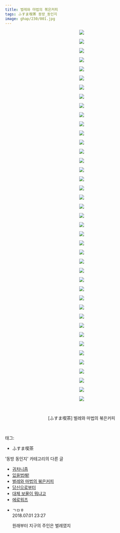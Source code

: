 ```yaml
---
title: 벌레와 마법의 볶은커피
tags: ふすま喫茶 동방_동인지
image: ghap/230/001.jpg
---
```

<div class="article">
<p style="text-align: center; clear: none; float: none;"><img src="{{ site.nasurl }}/ghap/230/001.jpg"/></p>
<p style="text-align: center; clear: none; float: none;"><img src="{{ site.nasurl }}/ghap/230/002.jpg"/></p>
<p style="text-align: center; clear: none; float: none;"><img src="{{ site.nasurl }}/ghap/230/003.jpg"/></p>
<p style="text-align: center; clear: none; float: none;"><img src="{{ site.nasurl }}/ghap/230/004.jpg"/></p>
<p style="text-align: center; clear: none; float: none;"><img src="{{ site.nasurl }}/ghap/230/005.jpg"/></p>
<p style="text-align: center; clear: none; float: none;"><img src="{{ site.nasurl }}/ghap/230/006.jpg"/></p>
<p style="text-align: center; clear: none; float: none;"><img src="{{ site.nasurl }}/ghap/230/007.jpg"/></p>
<p style="text-align: center; clear: none; float: none;"><img src="{{ site.nasurl }}/ghap/230/008.jpg"/></p>
<p style="text-align: center; clear: none; float: none;"><img src="{{ site.nasurl }}/ghap/230/009.jpg"/></p>
<p style="text-align: center; clear: none; float: none;"><img src="{{ site.nasurl }}/ghap/230/010.jpg"/></p>
<p style="text-align: center; clear: none; float: none;"><img src="{{ site.nasurl }}/ghap/230/011.jpg"/></p>
<p style="text-align: center; clear: none; float: none;"><img src="{{ site.nasurl }}/ghap/230/012.jpg"/></p>
<p style="text-align: center; clear: none; float: none;"><img src="{{ site.nasurl }}/ghap/230/013.jpg"/></p>
<p style="text-align: center; clear: none; float: none;"><img src="{{ site.nasurl }}/ghap/230/014.jpg"/></p>
<p style="text-align: center; clear: none; float: none;"><img src="{{ site.nasurl }}/ghap/230/015.jpg"/></p>
<p style="text-align: center; clear: none; float: none;"><img src="{{ site.nasurl }}/ghap/230/016.jpg"/></p>
<p style="text-align: center; clear: none; float: none;"><img src="{{ site.nasurl }}/ghap/230/017.jpg"/></p>
<p style="text-align: center; clear: none; float: none;"><img src="{{ site.nasurl }}/ghap/230/018.jpg"/></p>
<p style="text-align: center; clear: none; float: none;"><img src="{{ site.nasurl }}/ghap/230/019.jpg"/></p>
<p style="text-align: center; clear: none; float: none;"><img src="{{ site.nasurl }}/ghap/230/020.jpg"/></p>
<p style="text-align: center; clear: none; float: none;"><img src="{{ site.nasurl }}/ghap/230/021.jpg"/></p>
<p style="text-align: center; clear: none; float: none;"><img src="{{ site.nasurl }}/ghap/230/022.jpg"/></p>
<p style="text-align: center; clear: none; float: none;"><img src="{{ site.nasurl }}/ghap/230/023.jpg"/></p>
<p style="text-align: center; clear: none; float: none;"><img src="{{ site.nasurl }}/ghap/230/024.jpg"/></p>
<p style="text-align: center; clear: none; float: none;"><img src="{{ site.nasurl }}/ghap/230/025.jpg"/></p>
<p style="text-align: center; clear: none; float: none;"><img src="{{ site.nasurl }}/ghap/230/026.jpg"/></p>
<p style="text-align: center; clear: none; float: none;"><img src="{{ site.nasurl }}/ghap/230/027.jpg"/></p>
<p style="text-align: center; clear: none; float: none;"><img src="{{ site.nasurl }}/ghap/230/028.jpg"/></p>
<p style="text-align: center; clear: none; float: none;"><img src="{{ site.nasurl }}/ghap/230/029.jpg"/></p>
<p style="text-align: center; clear: none; float: none;"><img src="{{ site.nasurl }}/ghap/230/030.jpg"/></p>
<p style="text-align: center; clear: none; float: none;"><img src="{{ site.nasurl }}/ghap/230/031.jpg"/></p>
<p style="text-align: center; clear: none; float: none;"><img src="{{ site.nasurl }}/ghap/230/032.jpg"/></p>
<p style="text-align: center; clear: none; float: none;"><img src="{{ site.nasurl }}/ghap/230/033.jpg"/></p>
<p style="text-align: center; clear: none; float: none;"><img src="{{ site.nasurl }}/ghap/230/034.jpg"/></p>
<p style="text-align: center; clear: none; float: none;"><img src="{{ site.nasurl }}/ghap/230/035.jpg"/></p>
<p style="text-align: center; clear: none; float: none;"><img src="{{ site.nasurl }}/ghap/230/036.jpg"/></p>
<p style="text-align: center; clear: none; float: none;"><img src="{{ site.nasurl }}/ghap/230/037.jpg"/></p>
<p style="text-align: center; clear: none; float: none;"><img src="{{ site.nasurl }}/ghap/230/038.jpg"/></p>
<p style="text-align: center; clear: none; float: none;"><img src="{{ site.nasurl }}/ghap/230/039.jpg"/></p>
<p style="text-align: center; clear: none; float: none;"><img src="{{ site.nasurl }}/ghap/230/040.jpg"/></p>
<p style="text-align: center; clear: none; float: none;"><img src="{{ site.nasurl }}/ghap/230/041.jpg"/></p>
<p style="text-align: center; clear: none; float: none;"><br/></p>
<p style="text-align: center; clear: none; float: none;">[ふすま喫茶] 벌레와 마법의 볶은커피</p>
<p><br/></p>
</div><div class="tagTrail">
<p>태그: </p>
<ul>
<li>ふすま喫茶</li>
</ul>
</div><div class="another">
<p>'동방 동인지' 카테고리의 다른 글</p>
<ul>
<li><a href="/2016-06-19-ghap_232">귀차니즘</a></li>
<li><a href="/2016-06-19-ghap_231">있을법해!</a></li>
<li><a href="/2016-06-19-ghap_230">벌레와 마법의 볶은커피</a></li>
<li><a href="/2016-06-19-ghap_229">당신으로부터</a></li>
<li><a href="/2016-06-19-ghap_227">대체 보물이 뭐냐고</a></li>
<li><a href="/2016-06-19-ghap_226">에로워즈</a></li>
</ul>
</div><div class="cb_module cb_fluid">
<div class="cb_wrt cb_profile">
<div class="comment">
<ul>
<li class="cb_thumb_off" id="comment15279447">
<div class="cb_comment_area">
<div class="cb_info_area">
<div class="cb_section">
<span class="cb_nick_name">ㄱㅁㅎ</span>
</div>
<div class="cb_section">
<span class="cb_date">2018.07.01 23:27 </span>
</div>
</div>
<div class="cb_dsc_comment">
<p class="cb_dsc">
											원래부터 지구의 주인은 벌레였지
										</p>
</div>
</div></li>
</ul>
</div>
</div><!-- commentList close -->
</div>